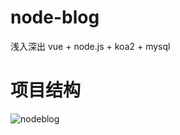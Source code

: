 # node-blog
浅入深出 vue + node.js + koa2 + mysql

# 项目结构
![nodeblog](https://raw.githubusercontent.com/yywc/node-blog/master/doc/nodeblog%E9%A1%B9%E7%9B%AE%E8%AE%BE%E8%AE%A1.png)

